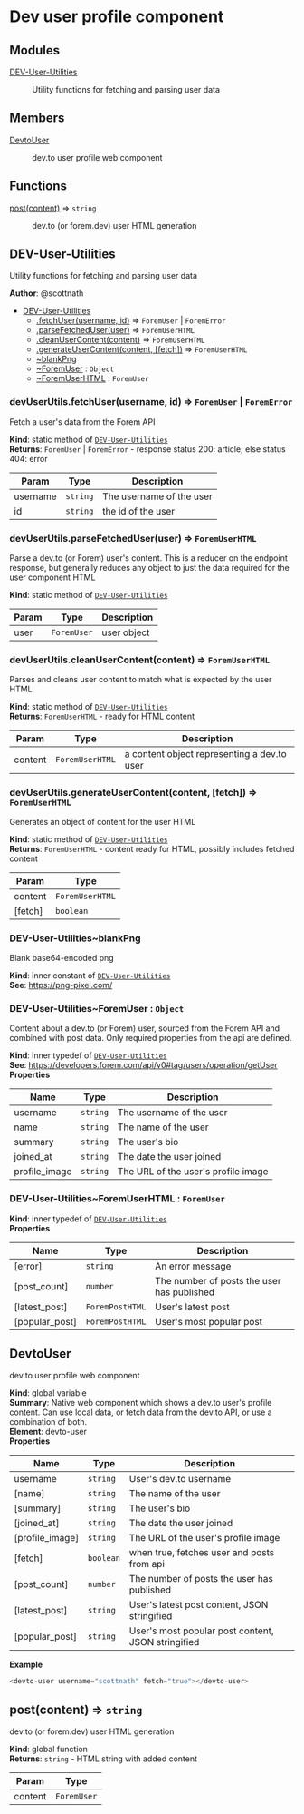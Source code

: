 # Dev user profile component

## Modules

<dl>
<dt><a href="#module_DEV-User-Utilities">DEV-User-Utilities</a></dt>
<dd><p>Utility functions for fetching and parsing user data</p>
</dd>
</dl>

## Members

<dl>
<dt><a href="#DevtoUser">DevtoUser</a></dt>
<dd><p>dev.to user profile web component</p>
</dd>
</dl>

## Functions

<dl>
<dt><a href="#post">post(content)</a> ⇒ <code>string</code></dt>
<dd><p>dev.to (or forem.dev) user HTML generation</p>
</dd>
</dl>

<a name="module_DEV-User-Utilities"></a>

## DEV-User-Utilities
Utility functions for fetching and parsing user data

**Author**: @scottnath  

* [DEV-User-Utilities](#module_DEV-User-Utilities)
    * [.fetchUser(username, id)](#module_DEV-User-Utilities.fetchUser) ⇒ <code>ForemUser</code> \| <code>ForemError</code>
    * [.parseFetchedUser(user)](#module_DEV-User-Utilities.parseFetchedUser) ⇒ <code>ForemUserHTML</code>
    * [.cleanUserContent(content)](#module_DEV-User-Utilities.cleanUserContent) ⇒ <code>ForemUserHTML</code>
    * [.generateUserContent(content, [fetch])](#module_DEV-User-Utilities.generateUserContent) ⇒ <code>ForemUserHTML</code>
    * [~blankPng](#module_DEV-User-Utilities..blankPng)
    * [~ForemUser](#module_DEV-User-Utilities..ForemUser) : <code>Object</code>
    * [~ForemUserHTML](#module_DEV-User-Utilities..ForemUserHTML) : <code>ForemUser</code>

<a name="module_DEV-User-Utilities.fetchUser"></a>

### devUserUtils.fetchUser(username, id) ⇒ <code>ForemUser</code> \| <code>ForemError</code>
Fetch a user's data from the Forem API

**Kind**: static method of [<code>DEV-User-Utilities</code>](#module_DEV-User-Utilities)  
**Returns**: <code>ForemUser</code> \| <code>ForemError</code> - response status 200: article; else status 404: error  

| Param | Type | Description |
| --- | --- | --- |
| username | <code>string</code> | The username of the user |
| id | <code>string</code> | the id of the user |

<a name="module_DEV-User-Utilities.parseFetchedUser"></a>

### devUserUtils.parseFetchedUser(user) ⇒ <code>ForemUserHTML</code>
Parse a dev.to (or Forem) user's content. This is a reducer on the endpoint response, 
 but generally reduces any object to just the data required for the user component HTML

**Kind**: static method of [<code>DEV-User-Utilities</code>](#module_DEV-User-Utilities)  

| Param | Type | Description |
| --- | --- | --- |
| user | <code>ForemUser</code> | user object |

<a name="module_DEV-User-Utilities.cleanUserContent"></a>

### devUserUtils.cleanUserContent(content) ⇒ <code>ForemUserHTML</code>
Parses and cleans user content to match what is expected by the user HTML

**Kind**: static method of [<code>DEV-User-Utilities</code>](#module_DEV-User-Utilities)  
**Returns**: <code>ForemUserHTML</code> - ready for HTML content  

| Param | Type | Description |
| --- | --- | --- |
| content | <code>ForemUserHTML</code> | a content object representing a dev.to user |

<a name="module_DEV-User-Utilities.generateUserContent"></a>

### devUserUtils.generateUserContent(content, [fetch]) ⇒ <code>ForemUserHTML</code>
Generates an object of content for the user HTML

**Kind**: static method of [<code>DEV-User-Utilities</code>](#module_DEV-User-Utilities)  
**Returns**: <code>ForemUserHTML</code> - content ready for HTML, possibly includes fetched content  

| Param | Type |
| --- | --- |
| content | <code>ForemUserHTML</code> | 
| [fetch] | <code>boolean</code> | 

<a name="module_DEV-User-Utilities..blankPng"></a>

### DEV-User-Utilities~blankPng
Blank base64-encoded png

**Kind**: inner constant of [<code>DEV-User-Utilities</code>](#module_DEV-User-Utilities)  
**See**: https://png-pixel.com/  
<a name="module_DEV-User-Utilities..ForemUser"></a>

### DEV-User-Utilities~ForemUser : <code>Object</code>
Content about a dev.to (or Forem) user, sourced from the Forem API and combined with post data.
Only required properties from the api are defined.

**Kind**: inner typedef of [<code>DEV-User-Utilities</code>](#module_DEV-User-Utilities)  
**See**: https://developers.forem.com/api/v0#tag/users/operation/getUser  
**Properties**

| Name | Type | Description |
| --- | --- | --- |
| username | <code>string</code> | The username of the user |
| name | <code>string</code> | The name of the user |
| summary | <code>string</code> | The user's bio |
| joined_at | <code>string</code> | The date the user joined |
| profile_image | <code>string</code> | The URL of the user's profile image |

<a name="module_DEV-User-Utilities..ForemUserHTML"></a>

### DEV-User-Utilities~ForemUserHTML : <code>ForemUser</code>
**Kind**: inner typedef of [<code>DEV-User-Utilities</code>](#module_DEV-User-Utilities)  
**Properties**

| Name | Type | Description |
| --- | --- | --- |
| [error] | <code>string</code> | An error message |
| [post_count] | <code>number</code> | The number of posts the user has published |
| [latest_post] | <code>ForemPostHTML</code> | User's latest post |
| [popular_post] | <code>ForemPostHTML</code> | User's most popular post |

<a name="DevtoUser"></a>

## DevtoUser
dev.to user profile web component

**Kind**: global variable  
**Summary**: Native web component which shows a dev.to user's profile content. 
 Can use local data, or fetch data from the dev.to API, or use a combination of both.  
**Element**: devto-user  
**Properties**

| Name | Type | Description |
| --- | --- | --- |
| username | <code>string</code> | User's dev.to username |
| [name] | <code>string</code> | The name of the user |
| [summary] | <code>string</code> | The user's bio |
| [joined_at] | <code>string</code> | The date the user joined |
| [profile_image] | <code>string</code> | The URL of the user's profile image |
| [fetch] | <code>boolean</code> | when true, fetches user and posts from api |
| [post_count] | <code>number</code> | The number of posts the user has published |
| [latest_post] | <code>string</code> | User's latest post content, JSON stringified |
| [popular_post] | <code>string</code> | User's most popular post content, JSON stringified |

**Example**  
```js
<devto-user username="scottnath" fetch="true"></devto-user>
```
<a name="post"></a>

## post(content) ⇒ <code>string</code>
dev.to (or forem.dev) user HTML generation

**Kind**: global function  
**Returns**: <code>string</code> - HTML string with added content  

| Param | Type |
| --- | --- |
| content | <code>ForemUser</code> | 

